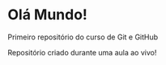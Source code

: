 # Olá Mundo!
 Primeiro repositório do curso de Git e GitHub

 Repositório criado durante uma aula ao vivo!